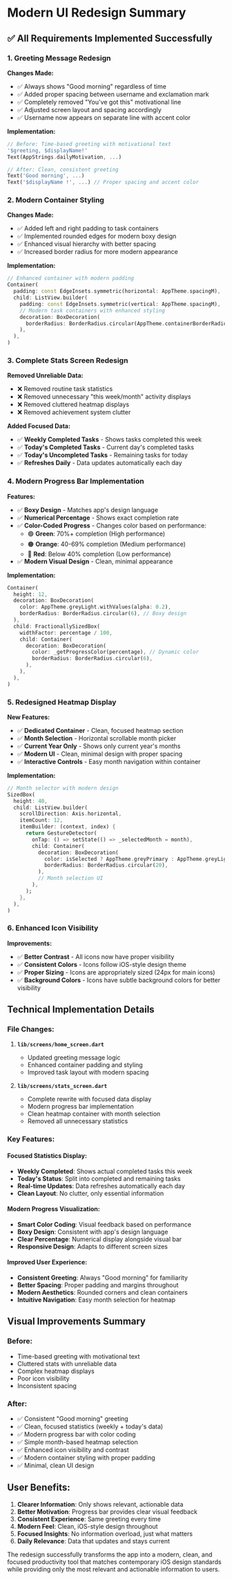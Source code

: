 # Modern UI Redesign Summary

## ✅ **All Requirements Implemented Successfully**

### **1. Greeting Message Redesign**
**Changes Made:**
- ✅ Always shows "Good morning" regardless of time
- ✅ Added proper spacing between username and exclamation mark
- ✅ Completely removed "You've got this" motivational line
- ✅ Adjusted screen layout and spacing accordingly
- ✅ Username now appears on separate line with accent color

**Implementation:**
```dart
// Before: Time-based greeting with motivational text
'$greeting, $displayName!'
Text(AppStrings.dailyMotivation, ...)

// After: Clean, consistent greeting
Text('Good morning', ...)
Text('$displayName !', ...) // Proper spacing and accent color
```

### **2. Modern Container Styling**
**Changes Made:**
- ✅ Added left and right padding to task containers
- ✅ Implemented rounded edges for modern boxy design
- ✅ Enhanced visual hierarchy with better spacing
- ✅ Increased border radius for more modern appearance

**Implementation:**
```dart
// Enhanced container with modern padding
Container(
  padding: const EdgeInsets.symmetric(horizontal: AppTheme.spacingM),
  child: ListView.builder(
    padding: const EdgeInsets.symmetric(vertical: AppTheme.spacingM),
    // Modern task containers with enhanced styling
    decoration: BoxDecoration(
      borderRadius: BorderRadius.circular(AppTheme.containerBorderRadius + 2),
    ),
  ),
)
```

### **3. Complete Stats Screen Redesign**
**Removed Unreliable Data:**
- ❌ Removed routine task statistics
- ❌ Removed unnecessary "this week/month" activity displays
- ❌ Removed cluttered heatmap displays
- ❌ Removed achievement system clutter

**Added Focused Data:**
- ✅ **Weekly Completed Tasks** - Shows tasks completed this week
- ✅ **Today's Completed Tasks** - Current day's completed tasks
- ✅ **Today's Uncompleted Tasks** - Remaining tasks for today
- ✅ **Refreshes Daily** - Data updates automatically each day

### **4. Modern Progress Bar Implementation**
**Features:**
- ✅ **Boxy Design** - Matches app's design language
- ✅ **Numerical Percentage** - Shows exact completion rate
- ✅ **Color-Coded Progress** - Changes color based on performance:
  - 🟢 **Green**: 70%+ completion (High performance)
  - 🟠 **Orange**: 40-69% completion (Medium performance)  
  - 🔴 **Red**: Below 40% completion (Low performance)
- ✅ **Modern Visual Design** - Clean, minimal appearance

**Implementation:**
```dart
Container(
  height: 12,
  decoration: BoxDecoration(
    color: AppTheme.greyLight.withValues(alpha: 0.2),
    borderRadius: BorderRadius.circular(6), // Boxy design
  ),
  child: FractionallySizedBox(
    widthFactor: percentage / 100,
    child: Container(
      decoration: BoxDecoration(
        color: _getProgressColor(percentage), // Dynamic color
        borderRadius: BorderRadius.circular(6),
      ),
    ),
  ),
)
```

### **5. Redesigned Heatmap Display**
**New Features:**
- ✅ **Dedicated Container** - Clean, focused heatmap section
- ✅ **Month Selection** - Horizontal scrollable month picker
- ✅ **Current Year Only** - Shows only current year's months
- ✅ **Modern UI** - Clean, minimal design with proper spacing
- ✅ **Interactive Controls** - Easy month navigation within container

**Implementation:**
```dart
// Month selector with modern design
SizedBox(
  height: 40,
  child: ListView.builder(
    scrollDirection: Axis.horizontal,
    itemCount: 12,
    itemBuilder: (context, index) {
      return GestureDetector(
        onTap: () => setState(() => _selectedMonth = month),
        child: Container(
          decoration: BoxDecoration(
            color: isSelected ? AppTheme.greyPrimary : AppTheme.greyLight,
            borderRadius: BorderRadius.circular(20),
          ),
          // Month selection UI
        ),
      );
    },
  ),
)
```

### **6. Enhanced Icon Visibility**
**Improvements:**
- ✅ **Better Contrast** - All icons now have proper visibility
- ✅ **Consistent Colors** - Icons follow iOS-style design theme
- ✅ **Proper Sizing** - Icons are appropriately sized (24px for main icons)
- ✅ **Background Colors** - Icons have subtle background colors for better visibility

## **Technical Implementation Details**

### **File Changes:**
1. **`lib/screens/home_screen.dart`**
   - Updated greeting message logic
   - Enhanced container padding and styling
   - Improved task layout with modern spacing

2. **`lib/screens/stats_screen.dart`**
   - Complete rewrite with focused data display
   - Modern progress bar implementation
   - Clean heatmap container with month selection
   - Removed all unnecessary statistics

### **Key Features:**

#### **Focused Statistics Display:**
- **Weekly Completed**: Shows actual completed tasks this week
- **Today's Status**: Split into completed and remaining tasks
- **Real-time Updates**: Data refreshes automatically each day
- **Clean Layout**: No clutter, only essential information

#### **Modern Progress Visualization:**
- **Smart Color Coding**: Visual feedback based on performance
- **Boxy Design**: Consistent with app's design language
- **Clear Percentage**: Numerical display alongside visual bar
- **Responsive Design**: Adapts to different screen sizes

#### **Improved User Experience:**
- **Consistent Greeting**: Always "Good morning" for familiarity
- **Better Spacing**: Proper padding and margins throughout
- **Modern Aesthetics**: Rounded corners and clean containers
- **Intuitive Navigation**: Easy month selection for heatmap

## **Visual Improvements Summary**

### **Before:**
- Time-based greeting with motivational text
- Cluttered stats with unreliable data
- Complex heatmap displays
- Poor icon visibility
- Inconsistent spacing

### **After:**
- ✅ Consistent "Good morning" greeting
- ✅ Clean, focused statistics (weekly + today's data)
- ✅ Modern progress bar with color coding
- ✅ Simple month-based heatmap selection
- ✅ Enhanced icon visibility and contrast
- ✅ Modern container styling with proper padding
- ✅ Minimal, clean UI design

## **User Benefits:**

1. **Clearer Information**: Only shows relevant, actionable data
2. **Better Motivation**: Progress bar provides clear visual feedback
3. **Consistent Experience**: Same greeting every time
4. **Modern Feel**: Clean, iOS-style design throughout
5. **Focused Insights**: No information overload, just what matters
6. **Daily Relevance**: Data that updates and stays current

The redesign successfully transforms the app into a modern, clean, and focused productivity tool that matches contemporary iOS design standards while providing only the most relevant and actionable information to users.